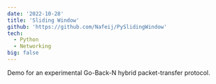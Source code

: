 ```yaml
---
date: '2022-10-28'
title: 'Sliding Window'
github: 'https://github.com/Nafeij/PySlidingWindow'
tech:
  - Python
  - Networking
big: false
---
```


Demo for an experimental Go-Back-N hybrid packet-transfer protocol.